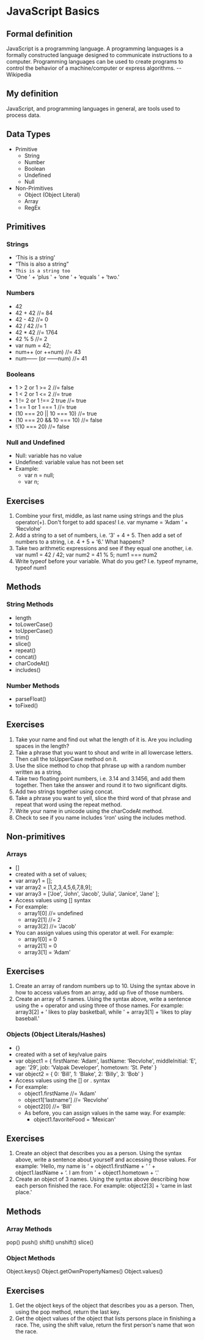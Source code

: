 # JavaScript Basics

## Formal definition

JavaScript is a programming language. A programming languages is a formally constructed language designed to communicate instructions to a computer. Programming languages can be used to create programs to control the behavior of a machine/computer or express algorithms. -- Wikipedia

## My definition
JavaScript, and programming languages in general, are tools used to process data.

## Data Types

- Primitive
	- String
	- Number
	- Boolean
	- Undefined
	- Null
- Non-Primitives
	- Object (Object Literal)
	- Array
	- RegEx

## Primitives

### Strings

- ‘This is a string'
- “This is also a string”
- `This is a string too`
- ‘One ' + ‘plus ' + ‘one ‘ + ‘equals ' + ‘two.'

### Numbers

- 42
- 42 + 42 //= 84
- 42 - 42 //= 0
- 42 / 42 //= 1
- 42 * 42 //= 1764
- 42 % 5 //= 2
- var num = 42;
- num++ (or ++num) //= 43
- num—— (or ——num) //= 41

### Booleans

- 1 > 2 or 1 >= 2 //= false
- 1 < 2 or 1 <= 2 //= true
- 1 != 2 or 1 !== 2 true //= true
- 1 == 1 or 1 === 1 //= true
- (10 === 20 || 10 === 10) //= true
- (10 === 20 && 10 === 10) //= false
- !(10 === 20) //= false

### Null and Undefined

- Null: variable has no value
- Undefined: variable value has not been set
- Example:
	- var n = null;
	- var n;

## Exercises

1. Combine your first, middle, as last name using strings and the plus operator(+). Don't forget to add spaces! I.e. var myname = ‘Adam ‘ + ‘Recvlohe'
2. Add a string to a set of numbers, i.e. ‘3' + 4 + 5. Then add a set of numbers to a string, i.e. 4 + 5 + ‘6.' What happens?
3. Take two arithmetic expressions and see if they equal one another, i.e. var num1 = 42 / 42; var num2 = 41 % 5; num1 === num2
4. Write typeof before your variable. What do you get? I.e. typeof myname, typeof num1

## Methods

### String Methods

- length
- toLowerCase()
- toUpperCase()
- trim()
- slice()
- repeat()
- concat()
- charCodeAt()
- includes()

### Number Methods

- parseFloat()
- toFixed()

## Exercises

1. Take your name and find out what the length of it is. Are you including spaces in the length?
2. Take a phrase that you want to shout and write in all lowercase letters. Then call the toUpperCase method on it.
3. Use the slice method to chop that phrase up with a random number written as a string.
4. Take two floating point numbers, i.e. 3.14 and 3.1456, and add them together. Then take the answer and round it to two significant digits.
5.  Add two strings together using concat.
6.  Take a phrase you want to yell, slice the third word of that phrase and repeat that word using the repeat method.
7.  Write your name in unicode using the charCodeAt method.
8.  Check to see if you name includes ‘iron' using the includes method.

## Non-primitives

### Arrays

- []
- created with a set of values;
- var array1 = [];
- var array2 = [1,2,3,4,5,6,7,8,9];
- var array3 = [‘Joe', ‘John', ‘Jacob', ‘Julia', ‘Janice', ‘Jane' ];
- Access values using [] syntax
- For example:
	- array1[0] //= undefined
	- array2[1] //= 2
	- array3[2] //= ‘Jacob'
- You can assign values using this operator at well. For example:
	- array1[0] = 0
	- array2[1] = 0
	- array3[1] = ‘Adam'

## Exercises

1. Create an array of random numbers up to 10. Using the syntax above in how to access values from an array, add up five of those numbers.
2. Create an array of 5 names. Using the syntax above, write a sentence using the + operator and using three of those names. For example: array3[2] + ‘ likes to play basketball, while ' + array3[1] + ‘likes to play baseball.'

### Objects (Object Literals/Hashes)
- {}
- created with a set of key/value pairs
- var object1 = {
	firstName: ‘Adam',
	lastName: ‘Recvlohe',
	middleInitial: ‘E',
	age: '29',
	job: ‘Valpak Developer',
	hometown: ‘St. Pete'
}
- var object2 = {
	0: ‘Bill',
	1: ‘Blake',
	2: ‘Billy',
	3: ‘Bob'
}
- Access values using the [] or . syntax
- For example:
	- object1.firstName //= ‘Adam'
	- object1[‘lastname'] //= ‘Recvlohe'
	- object2[0] //= ‘Bill'
	- As before, you can assign values in the same way. For example:
		- object1.favoriteFood = ‘Mexican'

## Exercises

1. Create an object that describes you as a person. Using the syntax above, write a sentence about yourself and accessing those values. For example: ‘Hello, my name is ‘ + object1.firstName + ‘ ' + object1.lastName + ‘. I am from ' + object1.hometown + ‘.'
2. Create an object of 3 names. Using the syntax above describing how each person finished the race. For example: object2[3] + ‘came in last place.'

## Methods

### Array Methods

pop()
push()
shift()
unshift()
slice()

### Object Methods

Object.keys()
Object.getOwnPropertyNames()
Object.values()

## Exercises

1. Get the object keys of the object that describes you as a person. Then, using the pop method, return the last key.
2. Get the object values of the object that lists persons place in finishing a race. The, using the shift value, return the first person's name that won the race.

